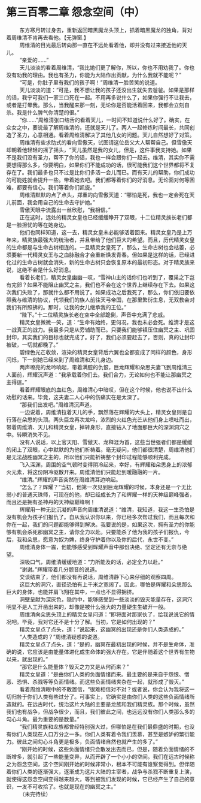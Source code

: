 <h1>第三百零二章 怨念空间（中）</h1>
<div id="content">&nbsp&nbsp&nbsp&nbsp&nbsp&nbsp&nbsp&nbsp
 东方寒月转过身去，重新返回暗黑魔龙头顶上，抓着暗黑魔龙的独角，背对着周维清不肯再去看他。【无弹窗.】
 <br/>&nbsp&nbsp&nbsp&nbsp&nbsp&nbsp&nbsp&nbsp
 周维清的目光最后转向那一直在不远处看着他，却并没有过来接近他的天儿。
 <br/>&nbsp&nbsp&nbsp&nbsp&nbsp&nbsp&nbsp&nbsp
 “亲爱的……”
 <br/>&nbsp&nbsp&nbsp&nbsp&nbsp&nbsp&nbsp&nbsp
 天儿淡淡的看着周维清，“我比她们更了解你，所以，你也不用劝我了。你也没有劝我的理由。我也有圣力，你能为大陆作出贡献，为什么我就不能呢？”
 <br/>&nbsp&nbsp&nbsp&nbsp&nbsp&nbsp&nbsp&nbsp
 “可是，你肚子里有我们的孩子啊！”周维清一脸苦笑的说道。
 <br/>&nbsp&nbsp&nbsp&nbsp&nbsp&nbsp&nbsp&nbsp
 天儿淡淡的道：“可是，我不想让我的孩子还没出生就失去爸爸。如果是那样的话，我宁可我们一家三口死在一起。不用再多说什么了，如果你强行不让我去，或者是打晕我。那么，当我醒来那一刻，无论你是否能活着回来，我都会立刻自杀。我是什么脾气你清楚的很。”
 <br/>&nbsp&nbsp&nbsp&nbsp&nbsp&nbsp&nbsp&nbsp
 “你……”周维清张口结舌的看着天儿，一时间不知道说什么好了。确实，在众女之中，要说最了解周维清的，还就是天儿了。两人一起修炼时间最长，共同创造了圣力，心意相通。看着周维清解决了其他几女的问题。天儿自然想好了对策。
 <br/>&nbsp&nbsp&nbsp&nbsp&nbsp&nbsp&nbsp&nbsp
 周维清有些求助式的看向雪傲天，试图请这位岳父大人帮帮自己。但雪傲天却朝着他轻轻的摇了摇头，“天儿虽然是我的女儿，但是，这件事我支持她。如果不是我们没有圣力，帮不了你的话，我也一样会跟你们一起去。维清，其实你不需要想得那么多，你要明白，如果你们不能成功的话，很可能我们这个世界都将不复存在了。我们最多也只不过是比你们多活一会儿而已。而有天儿的帮助，你们成功的可能姓就会提升一些。带着她去吧。我们都等着你们的好消息。无论面对何等困难，都要有信心。我们等着你们凯旋。”
 <br/>&nbsp&nbsp&nbsp&nbsp&nbsp&nbsp&nbsp&nbsp
 周维清默默的点了点头，郑重的向雪傲天道：“哪怕是死，我也一定会死在天儿前面，我会用自己的生命去守护她。”
 <br/>&nbsp&nbsp&nbsp&nbsp&nbsp&nbsp&nbsp&nbsp
 雪傲天眼中流露出一丝欣慰，“我相信。”
 <br/>&nbsp&nbsp&nbsp&nbsp&nbsp&nbsp&nbsp&nbsp
 正在这时，远处的精灵女皇也已经缓缓睁开了双眼，十二位精灵族长老们都是一脸担忧的等在她身边。
 <br/>&nbsp&nbsp&nbsp&nbsp&nbsp&nbsp&nbsp&nbsp
 他们也同样知道，这一去，精灵女皇未必能够活着回来。精灵女皇乃是上万年来，精灵族最强大的统治者，并且带给了他们巨大的希望。而且，历代精灵女皇的生命都是与生命古树相连的。一旦精灵女皇死了，那么，生命古树也会枯萎，必须要新一代精灵女王与之血脉融合才会重新焕发青春。但如果是这样的话，已经进化过的生命古树就会消失，新的生命古树只会恢复原本的最初形态。对于精灵族来说，这绝不会是什么好消息。
 <br/>&nbsp&nbsp&nbsp&nbsp&nbsp&nbsp&nbsp&nbsp
 看着长老们，精灵女皇幽幽一叹，“雪神山主的话你们也听到了，覆巢之下岂有完卵？如果不能阻止幽冥之主，我们也不会在这个世界上继续存在下去。如果这次我们失败了，那就什么都不用说了。如果成功之后我死了，那么，你们依旧要依照我与维清的协议，代领我们的族人前往天弓帝国，在那里繁衍生息，无双教会对我们有所照拂的。那时，让我的女儿继承我的王位。”
 <br/>&nbsp&nbsp&nbsp&nbsp&nbsp&nbsp&nbsp&nbsp
 “陛下。”十二位精灵族长老在空中全部跪倒，声音中充满了悲戚。
 <br/>&nbsp&nbsp&nbsp&nbsp&nbsp&nbsp&nbsp&nbsp
 精灵女皇微微一笑，道：“生命有始终，更何况，我也未必会死。维清才是这一战真正的战力。我最多只是从旁辅助而已。只要我们能够镇压住幽冥之主、巩固封印，其实我们的目标也就完成了。好了，我们必须要赶去了，否则，真的让封印被破，一切就都晚了。”
 <br/>&nbsp&nbsp&nbsp&nbsp&nbsp&nbsp&nbsp&nbsp
 碧绿色光芒收敛，渲染的精灵女皇背后六翼也全都变成了同样的颜色，身形闪烁，下一刻她已经来到了周维清和天儿身边。
 <br/>&nbsp&nbsp&nbsp&nbsp&nbsp&nbsp&nbsp&nbsp
 两声嘹亮的龙吟响起，带着满腔的仇恨，巨龙辉耀和朵思夫妻飞到周维清三人面前，辉耀沉声道：“我承载着你们去。我们合力，无论如何也不能让那幽冥之主得逞。”
 <br/>&nbsp&nbsp&nbsp&nbsp&nbsp&nbsp&nbsp&nbsp
 看着辉耀眼底的血红色，周维清心中暗叹，但在这个时候，他也说不出什么劝慰的话来。毕竟，这夫妻二人心中的伤痛实在是太深了。
 <br/>&nbsp&nbsp&nbsp&nbsp&nbsp&nbsp&nbsp&nbsp
 “那我们出发吧。”周维清沉声道。
 <br/>&nbsp&nbsp&nbsp&nbsp&nbsp&nbsp&nbsp&nbsp
 一边说着，周维清拉着天儿的手，飘然落在辉耀的大头上，精灵女皇则是自行落在朵思的头顶。两头巨龙再次龙吟，浓烈的火红色光芒从他们身上喷吐而出，带着周维清、天儿和精灵女皇，掉转身形，直接钻入了地面那巨大的深渊洞穴之中。转瞬消失不见。
 <br/>&nbsp&nbsp&nbsp&nbsp&nbsp&nbsp&nbsp&nbsp
 没有人说话，以上官天阳、雪傲天、龙释涯为首，这些当世强者们都是缓缓的闭上了双眼，心中默默的为他们祈祷着。毫无疑问，他们都很清楚，周维清他们是无法战胜幽冥之主的，所以他们只能祈祷整个封印过程能够顺利完成。
 <br/>&nbsp&nbsp&nbsp&nbsp&nbsp&nbsp&nbsp&nbsp
 飞入深渊，周围的空气顿时变得阴冷起来，幸好，有辉耀和朵思身上的浓郁火元素，将这份阴冷驱散开来。周维清他们只能赶到暖融融的一片。
 <br/>&nbsp&nbsp&nbsp&nbsp&nbsp&nbsp&nbsp&nbsp
 “维清。”辉耀的声音突然在周维清耳边响起。
 <br/>&nbsp&nbsp&nbsp&nbsp&nbsp&nbsp&nbsp&nbsp
 “怎么了？辉耀？”当初，他第一次见到巨龙辉耀的时候，本身还是一个无比弱小的普通天珠师，可现在的他，却已经成长为了和辉耀一样的天神级巅峰强者，而且还是拥有圣神丹的天神级巅峰啊！
 <br/>&nbsp&nbsp&nbsp&nbsp&nbsp&nbsp&nbsp&nbsp
 辉耀用一种无比沉凝的声音向周维清说道：“维清，我知道，我这一生恐怕是没有机会为孩子们报仇了。自从我认识你以来，你已经多次帮过我们，而且每次和你在一起，我们的问题都能够得到解决。我要说的是，如果这次，拥有圣力的你能够有机会杀死那幽冥之主，请你全力以赴。只要能杀了他为我的孩子们报仇，今后，我和朵思，愿意为奴为婢，终身守护着你以及你的后代，永世不变。”
 <br/>&nbsp&nbsp&nbsp&nbsp&nbsp&nbsp&nbsp&nbsp
 周维清身体一震，他能够感受到辉耀声音中那份决绝、坚定还有无奈与绝望。
 <br/>&nbsp&nbsp&nbsp&nbsp&nbsp&nbsp&nbsp&nbsp
 深吸口气，周维清缓缓地道：“力所能及的话，必定全力以赴。”
 <br/>&nbsp&nbsp&nbsp&nbsp&nbsp&nbsp&nbsp&nbsp
 “谢谢。”辉耀带着几分颤音的说道。
 <br/>&nbsp&nbsp&nbsp&nbsp&nbsp&nbsp&nbsp&nbsp
 交谈结束了，他们都没有再说话，周维清静下心来仔细的观察四周。
 <br/>&nbsp&nbsp&nbsp&nbsp&nbsp&nbsp&nbsp&nbsp
 这巨大的洞穴，直径恐怕有上千米之宽阔了。因此，哪怕是辉耀和朵思那么巨大的身体，也能并肩飞翔在其中，一点也不显得拥挤。
 <br/>&nbsp&nbsp&nbsp&nbsp&nbsp&nbsp&nbsp&nbsp
 洞壁呈献为深灰色，隐约中，能够感受到一些淡淡的毁灭能量存在，这洞穴明显不是人工开凿出来的，却像是被什么强大的力量硬生生破开一般。
 <br/>&nbsp&nbsp&nbsp&nbsp&nbsp&nbsp&nbsp&nbsp
 周维清向朵思头顶上的精灵女皇问道：“即将面对那家伙了，给我说说它的情况吧。毕竟，我对它还不是十分了解。当初，它是如何出现的？”
 <br/>&nbsp&nbsp&nbsp&nbsp&nbsp&nbsp&nbsp&nbsp
 精灵女皇点了点头，道：“说起来，这幽冥的出现还是你们人类造成的。”
 <br/>&nbsp&nbsp&nbsp&nbsp&nbsp&nbsp&nbsp&nbsp
 “人类造成的？”周维清疑惑的说道。
 <br/>&nbsp&nbsp&nbsp&nbsp&nbsp&nbsp&nbsp&nbsp
 精灵女皇点了点头，道：“是的，幽冥在最初出现的时候，并不是生命体，准确的说，它应该是由能量体进化成生命体的强大存在。它是伴随着这个世界有生物以来，就出现的。”
 <br/>&nbsp&nbsp&nbsp&nbsp&nbsp&nbsp&nbsp&nbsp
 “那它是什么能量体？毁灭之力又是从何而来？”
 <br/>&nbsp&nbsp&nbsp&nbsp&nbsp&nbsp&nbsp&nbsp
 精灵女皇道：“是由你们人类的负面情绪而来。最主要的是来自于怨恨、憎恶、恐惧、杀戮等等负面情绪。而这些负面情绪夹杂在一起，就形成了毁灭。”
 <br/>&nbsp&nbsp&nbsp&nbsp&nbsp&nbsp&nbsp&nbsp
 看着周维清眼中的不敢置信，“很难相信对不对？或者说，你会认为我将这一切归咎于你们人类有些过分了。可事实上，它确实是由你们人类的这些负面情绪所造就的。在远古时代，统治这片大陆的主要是龙族和我们精灵族。那个时候，虽然我们也有战争，但战争很少，而且，我们彼此之间，也远远没有你们人类那么多的勾心斗角。最为重要的是数量。”
 <br/>&nbsp&nbsp&nbsp&nbsp&nbsp&nbsp&nbsp&nbsp
 “我们精灵族和龙族都曾经特别强大过，但哪怕是在我们最鼎盛的时期，也没有你们人类现在人口万分之一多。你们人类有着令我们羡慕，甚至是嫉妒的繁衍能力。彼此之间勾心斗角更是极多，负面情绪自然也就产生的多了。”
 <br/>&nbsp&nbsp&nbsp&nbsp&nbsp&nbsp&nbsp&nbsp
 “刚开始的时候，这些负面情绪只会散发出去而已，但是，随着负面情绪的不断增多，就引起了一些能量变异，从而开辟了一个小小的空间。我们在远古时候称之为怨念空间，这个空间刚开始的时候非常小，根本不可能有谁察觉得到。但伴随着你们人类的逐渐强大，逐渐成为这片大陆的主宰者，战争与杀戮不断重复上演，就使得这怨念空间变得越来越大，等到被我们发现的时候，它已经产生了自己的意识，一发不可收拾了。也就是现在的幽冥之主。”
 <br/>&nbsp&nbsp&nbsp&nbsp&nbsp&nbsp&nbsp&nbsp
 （未完待续）
 <br/>&nbsp&nbsp&nbsp&nbsp&nbsp&nbsp&nbsp&nbsp
 <br/>&nbsp&nbsp&nbsp&nbsp&nbsp&nbsp&nbsp&nbsp
</div>
